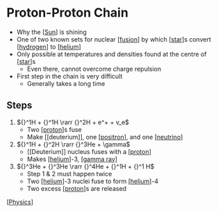# Proton-Proton Chain

- Why the [[Sun]] is shining
- One of two known sets for nuclear [[fusion]] by which [[star]]s convert [[hydrogen]] to [[helium]]
- Only possible at temperatures and densities found at the centre of [[star]]s
  - Even there, cannot overcome charge repulsion
- First step in the chain is very difficult
  - Generally takes a long time

## Steps

1. ${}^1H + {}^1H \rarr {}^2H + e^+ + v_e$
   - Two [[proton]]s fuse
   - Make [[deuterium]], one [[positron]], and one [[neutrino]]
2. ${}^1H + {}^2H \rarr {}^3He + \gamma$
   - [[Deuterium]] nucleus fuses with a [[proton]]
   - Makes [[helium]]-3, [[gamma ray]]
3. ${}^3He + {}^3He \rarr {}^4He + {}^1H + {}^1 H$
   - Step 1 & 2 must happen twice
   - Two [[helium]]-3 nuclei fuse to form [[helium]]-4
   - Two excess [[proton]]s are released

[[Physics]]

[//begin]: # "Autogenerated link references for markdown compatibility"
[Sun]: sun "Sun"
[fusion]: fusion "Fusion"
[star]: star "Star"
[hydrogen]: hydrogen "Hydrogen"
[helium]: helium "Helium"
[proton]: proton "Proton"
[positron]: positron "Positron"
[neutrino]: neutrino "Neutrino"
[gamma ray]: gamma-ray "Gamma Ray"
[Physics]: physics "Physics"
[//end]: # "Autogenerated link references"